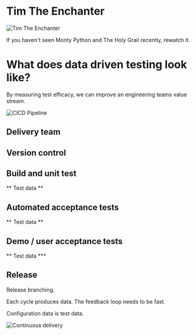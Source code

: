 # Tim The Enchanter

![Tim The Enchanter](http://cdn3.vox-cdn.com/uploads/chorus_image/image/24148539/monty-python-tim-the-enchanter-014.0_cinema_1050.0.gif)

If you haven't seen Monty Python and The Holy Grail recently, rewatch it. 

# What does data driven testing look like? 

By measuring test efficacy, we can improve an engineering teams value stream. 

![CICD Pipeline](https://www.mabl.com/hubfs/CICDBlog.png)

## Delivery team

## Version control

## Build and unit test

** Test data **

## Automated acceptance tests

** Test data **

## Demo / user acceptance tests

** Test data ***

## Release

Release branching. 

Each cycle produces data.  The feedback loop needs to be fast. 

Configuration data is test data.  

![Continuous delivery](https://www.mabl.com/hubfs/Mabl%20November2017/Images/anatomy-of-continuous-delivery-pipeline_png__1041%C3%97716_-1.jpg)


